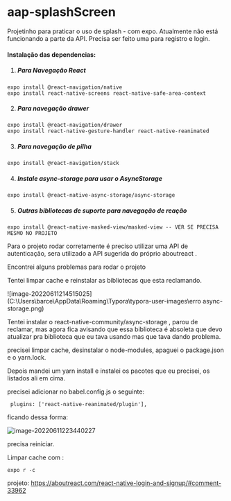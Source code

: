 # aap-splashScreen
Projetinho para praticar o uso de splash - com expo.
Atualmente não está funcionando a parte da API. Precisa ser feito uma para registro e login.



#### Instalação das dependencias:

1. ##### Para Navegação React

```
expo install @react-navigation/native
expo install react-native-screens react-native-safe-area-context
```

2. ##### Para navegação drawer

```
expo install @react-navigation/drawer
expo install react-native-gesture-handler react-native-reanimated
```

3. ##### Para navegação de pilha

```
expo install @react-navigation/stack
```

4. ##### Instale async-storage para usar o AsyncStorage

```
expo install @react-native-async-storage/async-storage
```

5. ##### Outras bibliotecas de suporte para navegação de reação

```
expo install @react-native-masked-view/masked-view -- VER SE PRECISA MESMO NO PROJETO
```



Para o projeto rodar corretamente é preciso utilizar uma API de autenticação, sera utilizado a API sugerida do próprio aboutreact .





Encontrei alguns problemas para rodar o projeto

Tentei limpar cache e reinstalar as bibliotecas que esta reclamando. 

![image-20220611214515025](C:\Users\barce\AppData\Roaming\Typora\typora-user-images\erro async-storage.png)

Tentei instalar o react-native-community/async-storage , parou de reclamar, mas agora fica avisando que essa biblioteca é absoleta que devo atualizar pra biblioteca que eu tava usando mas que tava dando problema.



precisei limpar cache, desinstalar o node-modules, apaguei o package.json e o yarn.lock.

Depois mandei um yarn install e instalei os pacotes que eu precisei, os listados ali em cima.

precisei adicionar no babel.config.js o seguinte:

```
 plugins: ['react-native-reanimated/plugin'],
```

ficando dessa forma:

<img src="C:\Users\barce\AppData\Roaming\Typora\typora-user-images\babel-config.png" alt="image-20220611223440227" />



precisa reiniciar. 

Limpar cache com :

```
expo r -c
```





projeto:
https://aboutreact.com/react-native-login-and-signup/#comment-33962
